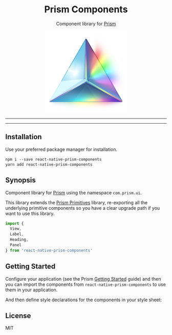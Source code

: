 <h1 align="center">Prism Components</h1>
<p align="center">Component library for <a href="https://github.com/fika-community/prism"title="Prism">Prism</a></p>
<p align="center">
  <img width="256" height="256" src="https://raw.githubusercontent.com/fika-community/prism/master/prism.png" />
</p>

***
<!-- @toc -->
***

## Installation

Use your preferred package manager for installation.

```
npm i --save react-native-prism-components
yarn add react-native-prism-components
```

## Synopsis

Component library for [Prism][] using the namespace `com.prism.ui`.

This library extends the [Prism Primitives][] library, re-exporting all the underlying primitive components so you have a clear upgrade path if you want to use this library.

```javascript
import {
  View,
  Label,
  Heading,
  Panel
} from 'react-native-prism-components'
```

## Getting Started

Configure your application (see the Prism [Getting Started][] guide) and then you can import the components from `react-native-prism-components` to use them in your application.

And then define style declarations for the components in your style sheet:

<? @source {javascript} ../src/theme.js ?>

## License

MIT

[Prism]: https://github.com/fika-community/prism
[Prism Primitives]: https://github.com/fika-community/prism#properties
[Getting Started]: https://github.com/fika-community/prism#getting-started
